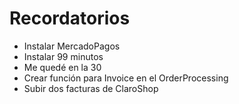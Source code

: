 # Recordatorios

- Instalar MercadoPagos
- Instalar 99 minutos 
- Me quedé en la 30
- Crear función para Invoice en el OrderProcessing
- Subir dos facturas de ClaroShop

